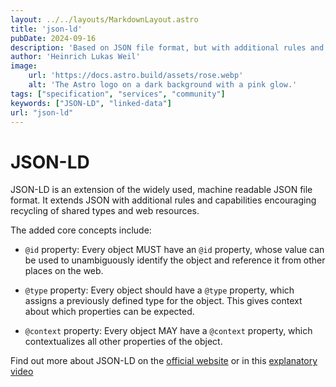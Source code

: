 ```yaml
---
layout: ../../layouts/MarkdownLayout.astro
title: 'json-ld'
pubDate: 2024-09-16
description: 'Based on JSON file format, but with additional rules and capabilities encouraging recycling of shared types and web resources.'
author: 'Heinrich Lukas Weil'
image:
    url: 'https://docs.astro.build/assets/rose.webp'
    alt: 'The Astro logo on a dark background with a pink glow.'
tags: ["specification", "services", "community"]
keywords: ["JSON-LD", "linked-data"]
url: "json-ld"
---
```


# JSON-LD

JSON-LD is an extension of the widely used, machine readable JSON file format. It extends JSON with additional rules and capabilities encouraging recycling of shared types and web resources. 

The added core concepts include:

- `@id` property: Every object MUST have an `@id` property, whose value can be used to unambiguously identify the object and reference it from other places on the web.

- `@type` property: Every object should have a `@type` property, which assigns a previously defined type for the object. This gives context about which properties can be expected.

- `@context` property: Every object MAY have a `@context` property, which contextualizes all other properties of the object.

Find out more about JSON-LD on the [official website](https://json-ld.org/) or in this [explanatory video](https://www.youtube.com/watch?v=vioCbTo3C-4)
